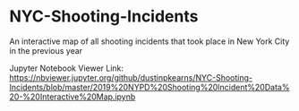 # NYC-Shooting-Incidents
An interactive map of all shooting incidents that took place in New York City in the previous year

Jupyter Notebook Viewer Link: https://nbviewer.jupyter.org/github/dustinpkearns/NYC-Shooting-Incidents/blob/master/2019%20NYPD%20Shooting%20Incident%20Data%20-%20Interactive%20Map.ipynb
